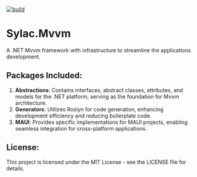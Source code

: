 [![build](https://github.com/sylac/Sylac.Mvvm/actions/workflows/build-and-test.yml/badge.svg)](https://github.com/sylac/Sylac.Mvvm/actions/workflows/build-and-test.yml)

# Sylac.Mvvm
A .NET Mvvm framework with infrastructure to streamline the applications development.

## Packages Included:
   1. **Abstractions**: Contains interfaces, abstract classes, attributes, and models for the .NET platform, serving as the foundation for Mvvm architecture.
   2. **Generators**: Utilizes Roslyn for code generation, enhancing development efficiency and reducing boilerplate code.
   3. **MAUI**: Provides specific implementations for MAUI projects, enabling seamless integration for cross-platform applications.

## License:
This project is licensed under the MIT License - see the LICENSE file for details.